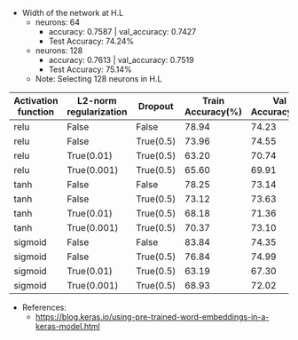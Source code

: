 <!-- input:  [batchsize,textsize]-[256,24]
embedding: [batchsize,textsize,vecsize]-(256,24,350)
flatten (Flatten)->(None, 8400)  
Dense(None,120)
Dropout(None,120)
output_dense(None,2) -->


- Width of the network at H.L
    - neurons: 64 
        - accuracy: 0.7587 | val_accuracy: 0.7427
        - Test Accuracy: 74.24%
    - neurons: 128
        - accuracy: 0.7613 | val_accuracy: 0.7519
        - Test Accuracy: 75.14%
    - Note: Selecting 128 neurons in H.L

Activation function | L2-norm regularization | Dropout | Train Accuracy(%) | Val Accuracy(%) | Test Accuracy(%)
--- | --- | --- | --- | --- | ---
relu | False | False | 78.94 | 74.23 | 74.31
relu | False | True(0.5) | 73.96 | 74.55 | 74.86    
relu | True(0.01) | True(0.5) | 63.20 | 70.74 | 70.55
relu | True(0.001) | True(0.5) | 65.60 | 69.91 | 69.90
tanh | False |False | 78.25 | 73.14 | 73.26
tanh | False |True(0.5) | 73.12 | 73.63 | 73.64    
tanh | True(0.01) | True(0.5) | 68.18 | 71.36 | 71.32
tanh | True(0.001) | True(0.5) | 70.37|  73.10 | 72.82
sigmoid | False | False | 83.84 | 74.35 | 74.18
sigmoid | False | True(0.5) | 76.84 | 74.99 | 75.19
sigmoid | True(0.01) | True(0.5) | 63.19 | 67.30 | 67.17
sigmoid | True(0.001) | True(0.5) | 68.93 | 72.02 | 71.92

- References:
    - https://blog.keras.io/using-pre-trained-word-embeddings-in-a-keras-model.html

